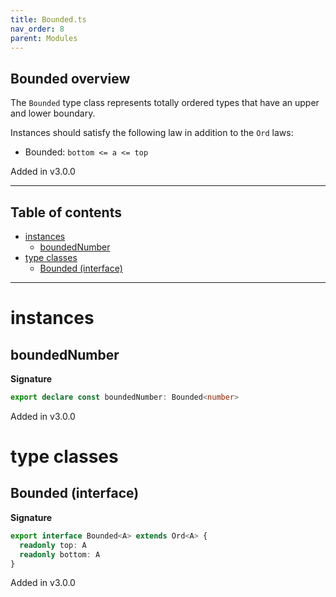 ```yaml
---
title: Bounded.ts
nav_order: 8
parent: Modules
---
```


## Bounded overview

The `Bounded` type class represents totally ordered types that have an upper and lower boundary.

Instances should satisfy the following law in addition to the `Ord` laws:

- Bounded: `bottom <= a <= top`

Added in v3.0.0

---

<h2 class="text-delta">Table of contents</h2>

- [instances](#instances)
  - [boundedNumber](#boundednumber)
- [type classes](#type-classes)
  - [Bounded (interface)](#bounded-interface)

---

# instances

## boundedNumber

**Signature**

```ts
export declare const boundedNumber: Bounded<number>
```

Added in v3.0.0

# type classes

## Bounded (interface)

**Signature**

```ts
export interface Bounded<A> extends Ord<A> {
  readonly top: A
  readonly bottom: A
}
```

Added in v3.0.0
